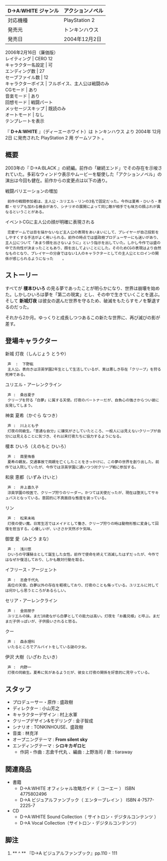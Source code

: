 D→A:WHITE  ジャンル  |  アクションノベル   
---|---  
対応機種  |  PlayStation 2   
発売元  |  トンキンハウス   
発売日  |  2004年12月2日   
2006年2月16日（廉価版）  
レイティング  |  CERO 12   
キャラクター名設定  |  可   
エンディング数  |  27   
セーブファイル数  |  12   
キャラクターボイス  |  フルボイス、主人公は戦闘のみ   
CGモード  |  あり   
音楽モード  |  あり   
回想モード  |  戦闘パート   
メッセージスキップ  |  既読のみ   
オートモード  |  なし   
テンプレートを表示  
  
『 **D→A:WHITE** 』（ディーエーホワイト）は  トンキンハウス  より  2004年  12月2日  に発売された  PlayStation
2  用  ゲームソフト  。

##  概要



2003年の『  D→A:BLACK
』の続編。前作の「継続エンド」でその存在を示唆されていた。多彩なウィンドウ表示やムービーを駆使した「アクションノベル」の演出は今回も健在。前作からの変更点は以下の通り。

戦闘バリエーションの増加

     前作の戦闘参加者は、主人公・ユリエル・リンの3名で固定だった。今作は夏希・ひいろ・恵都・セリアも加わる機会があり、シナリオの展開によって同じ敵が相手でも味方の顔ぶれが異なるということがある。 
イベントCGに主人公の顔が明確に表現される

     恋愛ゲームでは目を描かないなど主人公の表現をあいまいにして、プレイヤーが自己投影をしやすくする手法がよく用いられる。前作の時点では盛政樹プロデューサーにも迷いがあり、主人公について「あまり顔を出さないように」という指示を出していた。しかし今作では盛の中で方向性が決まったこともあり、顔を出してよいことにした。そのためCGの表現はより自然なものとなり、プレイヤーの分身ではない1人のキャラクターとしての主人公とヒロインの関係が感じられるようになった    。 

##  ストーリー



すべてが **榎本ひいろ**
の見る夢であったことが明らかになり、世界は崩壊を始めた。しかしひいろは夢を「第二の現実」とし、その中で生きていくことを選ぶ。そして **新城灯夜**
は彼女の選んだ世界を守るため、破滅をもたらすモノを撃退するのだった。

それから2か月。ゆっくりと成長しつつあるこの新たな世界に、再び滅びの影が差す。

##  登場キャラクター



新城 灯夜（しんじょう とうや）

     声  :  下野紘 
     主人公。表向きは涼英学園2年生として生活しているが、実は悪しき存在「クリープ」を狩る死神である。 
ユリエル・アーレンクライン

     声 :  桑谷夏子 
     クリープを狩る「白夢」に属する天使。灯夜のパートナーだが、自負心の強さからつい彼に反発してしまう。 
神楽 夏希（かぐら なつき）

     声 :  川上とも子 
     灯夜の同級生。「普通な自分」に嫌気がさしていたところ、一般人には見えないクリープが自分には見えることに気づき、それ以来灯夜たちに協力するようになる。 
榎本 ひいろ（えのもと ひいろ）

     声 :  南里侑香 
     夏希の親友。交通事故で両親を亡くしたことをきっかけに、この夢の世界を創り出した。前作では入院していたが、今作では涼英学園に通いつつ対クリープ戦に参加する。 
和泉 恵都（いずみ けいと）

     声 :  井上喜久子 
     涼英学園の校医で、クリープ狩りのリーダー。かつては天使だったが、現在は堕天してサキュバスとなっている。意図的に不真面目な態度を装っている。 
リン

     声 :  松来未祐 
     灯夜の使い魔。日常生活ではメイドとして働き、クリープ狩りの時は動物形態に変身して回復を担当する。心優しいが、いささか天然ボケ気味。 
御堂 愛（みどう まな）

     声 :  浅川悠 
     ひいろの守護騎士として誕生した女性。前作で使命を終えて消滅したはずだったが、今作ではなぜか復活しており、しかも敵対行動を取る。 
イフリース・アージェント

     声 :  志倉千代丸 
     高位の天使。白夢以外の存在を軽視しており、灯夜のことも侮っている。ユリエルに対しては何かしら思うところがあるらしい。 
セリア・アーレンクライン

     声 :  金田朋子 
     ユリエルの妹。まだ10歳ながら白夢としての能力は高い。灯夜を「お義兄様」と呼ぶ。まだまだ子供っぽいが、子供扱いされると怒る。 
クー

     声 :  森永理科 
     いたるところでアルバイトをしている謎の少女。 
伊沢 大樹（いざわ たいき）

     声 :  内野一 
     灯夜の同級生。夏希に気があるようだが、彼女と灯夜の関係を好意的に見守っている。 

##  スタッフ



  * プロデューサー・原作 : 盛政樹 
  * ディレクター : 小山芳之 
  * キャラクターデザイン :  村上水軍 
  * クリープデザイン&モデリング : 金子智成 
  * シナリオ : TONKINHOUSE、盛政樹 
  * 音楽 :  林克洋 
  * オープニングテーマ : **From silent sky**
  * エンディングテーマ : **シロキカギロヒ**
    * 作詞・作曲 :  志倉千代丸  、編曲 :  上野浩司  / 歌 :  tiaraway 

##  関連商品



  * 書籍 
    * D→A:WHITE オフィシャル攻略ガイド（  コーエー  ）  ISBN 4775802496 
    * D→A ビジュアルファンブック（  エンターブレイン  ）  ISBN 4-7577-2225-7 
  * CD 
    * D→A:WHITE Sound Collection（  サイトロン・デジタルコンテンツ  ） 
    * D→A Vocal Collection（サイトロン・デジタルコンテンツ） 

##  脚注



  1. ** ^  ** 『D→A ビジュアルファンブック』pp.110 - 111 

